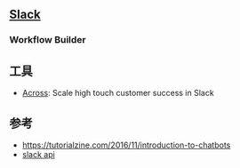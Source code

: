 ## [Slack](https://slack.com/)


### Workflow Builder

## 工具

+ [Across](https://blog.acrossapp.com/): Scale high touch customer success in Slack

## 参考

* <https://tutorialzine.com/2016/11/introduction-to-chatbots>
* [slack api](https://api.slack.com/)